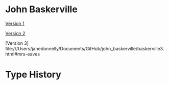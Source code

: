# John Baskerville

[Version 1](https://janedonnelly.github.io/john_baskerville/baskerville.html)

[Version 2](https://janedonnelly.github.io/john_baskerville/baskerville2.html)

[Version 3] file:///Users/janedonnelly/Documents/GitHub/john_baskerville/baskerville3.html#mrs-eaves

# Type History
